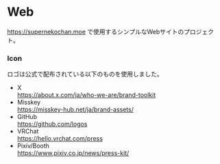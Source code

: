 # Web
https://supernekochan.moe で使用するシンプルなWebサイトのプロジェクト。  

### Icon
ロゴは公式で配布されている以下のものを使用しました。
* X  
  https://about.x.com/ja/who-we-are/brand-toolkit
* Misskey  
  https://misskey-hub.net/ja/brand-assets/
* GitHub  
  https://github.com/logos
* VRChat  
  https://hello.vrchat.com/press
* Pixiv/Booth  
  https://www.pixiv.co.jp/news/press-kit/